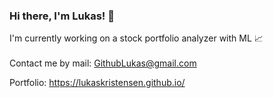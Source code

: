 ### Hi there, I'm Lukas! 👋

I'm currently working on a stock portfolio analyzer with ML 📈
<br></br>
Contact me by mail: [GithubLukas@gmail.com](mailto:githublukas@gmail.com)

Portfolio: https://lukaskristensen.github.io/
